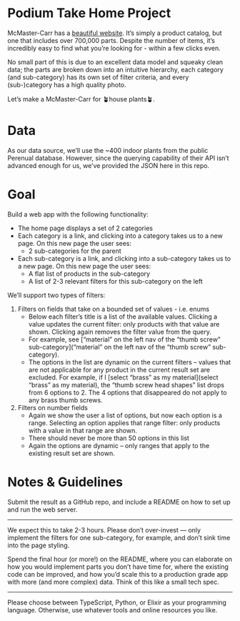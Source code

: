 # Podium Take Home Project

McMaster-Carr has a [beautiful website](https://www.mcmaster.com/). It’s simply a product catalog, but one that includes over 700,000 parts. Despite the number of items, it’s incredibly easy to find what you’re looking for - within a few clicks even.

No small part of this is due to an excellent data model and squeaky clean data; the parts are broken down into an intuitive hierarchy, each category (and sub-category) has its own set of filter criteria, and every (sub-)category has a high quality photo.

Let’s make a McMaster-Carr for 🪴house plants🪴.

# Data

As our data source, we’ll use the ~400 indoor plants from the public Perenual database. However, since the querying capability of their API isn’t advanced enough for us, we’ve provided the JSON here in this repo.

# Goal

Build a web app with the following functionality:

- The home page displays a set of 2 categories
- Each category is a link, and clicking into a category takes us to a new page. On this new page the user sees:
    - 2 sub-categories for the parent
- Each sub-category is a link, and clicking into a sub-category takes us to a new page. On this new page the user sees:
    - A flat list of products in the sub-category
    - A list of 2-3 relevant filters for this sub-category on the left

We’ll support two types of filters:
1. Filters on fields that take on a bounded set of values - i.e. enums
    - Below each filter’s title is a list of the available values. Clicking a value updates the current filter: only products with that value are shown. Clicking again removes the filter value from the query.
    - For example, see [“material” on the left nav of the “thumb screw” sub-category](“material” on the left nav of the “thumb screw” sub-category).
    - The options in the list are dynamic on the current filters – values that are not applicable for any product in the  current result set are excluded. For example, if I [select “brass” as my material](select “brass” as my material), the “thumb screw head shapes” list drops from 6 options to 2. The 4 options that disappeared do not apply to any brass thumb screws.
2. Filters on number fields
    - Again we show the user a list of options, but now each option is a range. Selecting an option applies that range filter: only products with a value in that range are shown.
    - There should never be more than 50 options in this list
    - Again the options are dynamic – only ranges that apply to the existing result set are shown.

# Notes & Guidelines

Submit the result as a GitHub repo, and include a README on how to set up and run the web server.

---

We expect this to take 2-3 hours. Please don’t over-invest — only implement the filters for one sub-category, for example, and don’t sink time into the page styling.

Spend the final hour (or more!) on the README, where you can elaborate on how you would implement parts you don’t have time for, where the existing code can be improved, and how you’d scale this to a production grade app with more (and more complex) data. Think of this like a small tech spec.

---

Please choose between TypeScript, Python, or Elixir as your programming language. Otherwise, use whatever tools and online resources you like.
